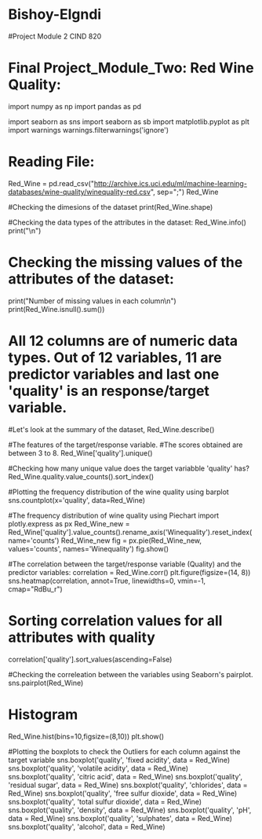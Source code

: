 # Bishoy-Elgndi
#Project Module 2  CIND 820
# Final Project_Module_Two: Red Wine Quality:
import numpy as np
import pandas as pd

import seaborn as sns
import seaborn as sb
import matplotlib.pyplot as plt
import warnings
warnings.filterwarnings('ignore')

# Reading File: 
Red_Wine = pd.read_csv("http://archive.ics.uci.edu/ml/machine-learning-databases/wine-quality/winequality-red.csv", sep=";")
Red_Wine

#Checking the dimesions of the dataset
print(Red_Wine.shape)

#Checking the data types of the attributes in the dataset:
Red_Wine.info()
print("\n")

# Checking the missing values of the attributes of the dataset:
print("Number of missing values in each column\n")
print(Red_Wine.isnull().sum())

# All 12 columns are of numeric data types. Out of 12 variables, 11 are predictor variables and last one 'quality' is an response/target variable.
#Let's look at the summary of the dataset,
Red_Wine.describe()

#The features of the target/response variable.
#The scores obtained are between 3 to 8.
Red_Wine['quality'].unique()

#Checking how many unique value does the target variabble 'quality' has?
Red_Wine.quality.value_counts().sort_index()

#Plotting the frequency distribution of the wine quality using barplot
sns.countplot(x='quality', data=Red_Wine)

#The frequency distribution of wine quality using Piechart
import plotly.express as px
Red_Wine_new = Red_Wine['quality'].value_counts().rename_axis('Winequality').reset_index(name='counts')
Red_Wine_new
fig = px.pie(Red_Wine_new, values='counts', names='Winequality')
fig.show()

#The correlation between the target/response variable (Quality) and the predictor variables:
correlation = Red_Wine.corr()
plt.figure(figsize=(14, 8))
sns.heatmap(correlation, annot=True, linewidths=0, vmin=-1, cmap="RdBu_r")

# Sorting correlation values for all attributes with quality 
correlation['quality'].sort_values(ascending=False)

#Checking the correleation between the variables using Seaborn's pairplot. 
sns.pairplot(Red_Wine)

# Histogram
Red_Wine.hist(bins=10,figsize=(8,10))
plt.show()

#Plotting the boxplots to check the Outliers for each column against the target variable
sns.boxplot('quality', 'fixed acidity', data = Red_Wine)
sns.boxplot('quality', 'volatile acidity', data = Red_Wine)
sns.boxplot('quality', 'citric acid', data = Red_Wine)
sns.boxplot('quality', 'residual sugar', data = Red_Wine)
sns.boxplot('quality', 'chlorides', data = Red_Wine)
sns.boxplot('quality', 'free sulfur dioxide', data = Red_Wine)
sns.boxplot('quality', 'total sulfur dioxide', data = Red_Wine)
sns.boxplot('quality', 'density', data = Red_Wine)
sns.boxplot('quality', 'pH', data = Red_Wine)
sns.boxplot('quality', 'sulphates', data = Red_Wine)
sns.boxplot('quality', 'alcohol', data = Red_Wine)

